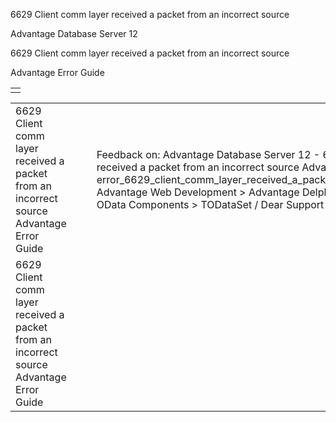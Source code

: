 6629 Client comm layer received a packet from an incorrect source




Advantage Database Server 12  

6629 Client comm layer received a packet from an incorrect source

Advantage Error Guide

|  |
| --- |
|  |

|  |  |  |  |  |
| --- | --- | --- | --- | --- |
| 6629 Client comm layer received a packet from an incorrect source  Advantage Error Guide |  |  | Feedback on: Advantage Database Server 12 - 6629 Client comm layer received a packet from an incorrect source Advantage Error Guide error\_6629\_client\_comm\_layer\_received\_a\_packet\_from\_an\_incorrect\_source Advantage Web Development > Advantage Delphi OData Client > Delphi OData Components > TODataSet / Dear Support Staff, |  |
| 6629 Client comm layer received a packet from an incorrect source  Advantage Error Guide |  |  |  |  |